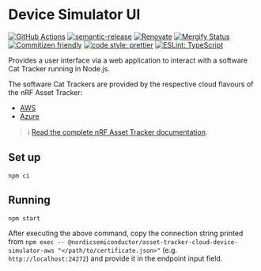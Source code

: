 # Device Simulator UI

[![GitHub Actions](https://github.com/NordicSemiconductor/asset-tracker-cloud-app-golioth-js/workflows/Test%20and%20Release/badge.svg)](https://github.com/NordicSemiconductor/asset-tracker-cloud-app-golioth-js/actions)
[![semantic-release](https://img.shields.io/badge/%20%20%F0%9F%93%A6%F0%9F%9A%80-semantic--release-e10079.svg)](https://github.com/semantic-release/semantic-release)
[![Renovate](https://img.shields.io/badge/renovate-enabled-brightgreen.svg)](https://renovatebot.com)
[![Mergify Status](https://img.shields.io/endpoint.svg?url=https://gh.mergify.io/badges/NordicSemiconductor/asset-tracker-cloud-app-golioth-js)](https://mergify.io)
[![Commitizen friendly](https://img.shields.io/badge/commitizen-friendly-brightgreen.svg)](http://commitizen.github.io/cz-cli/)
[![code style: prettier](https://img.shields.io/badge/code_style-prettier-ff69b4.svg)](https://github.com/prettier/prettier/)
[![ESLint: TypeScript](https://img.shields.io/badge/ESLint-TypeScript-blue.svg)](https://github.com/typescript-eslint/typescript-eslint)

Provides a user interface via a web application to interact with a software Cat
Tracker running in Node.js.

The software Cat Trackers are provided by the respective cloud flavours of the
nRF Asset Tracker:

- [AWS](https://github.com/NordicSemiconductor/asset-tracker-cloud-aws-js)
- [Azure](https://github.com/NordicSemiconductor/asset-tracker-cloud-azure-js)

> :information_source:
> [Read the complete nRF Asset Tracker documentation](https://nordicsemiconductor.github.io/asset-tracker-cloud-docs/).

## Set up

    npm ci

## Running

    npm start

After executing the above command, copy the connection string printed from
`npm exec -- @nordicsemiconductor/asset-tracker-cloud-device-simulator-aws "</path/to/certificate.json>"`
(e.g. `http://localhost:24272`) and provide it in the endpoint input field.

